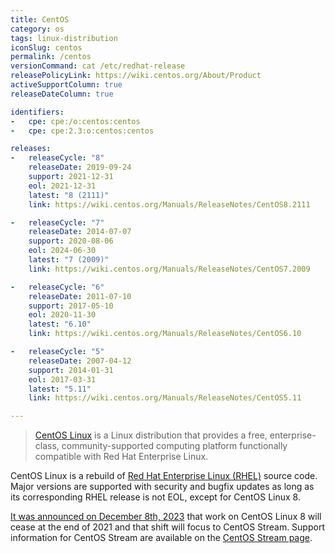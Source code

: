 ```yaml
---
title: CentOS
category: os
tags: linux-distribution
iconSlug: centos
permalink: /centos
versionCommand: cat /etc/redhat-release
releasePolicyLink: https://wiki.centos.org/About/Product
activeSupportColumn: true
releaseDateColumn: true

identifiers:
-   cpe: cpe:/o:centos:centos
-   cpe: cpe:2.3:o:centos:centos

releases:
-   releaseCycle: "8"
    releaseDate: 2019-09-24
    support: 2021-12-31
    eol: 2021-12-31
    latest: "8 (2111)"
    link: https://wiki.centos.org/Manuals/ReleaseNotes/CentOS8.2111

-   releaseCycle: "7"
    releaseDate: 2014-07-07
    support: 2020-08-06
    eol: 2024-06-30
    latest: "7 (2009)"
    link: https://wiki.centos.org/Manuals/ReleaseNotes/CentOS7.2009

-   releaseCycle: "6"
    releaseDate: 2011-07-10
    support: 2017-05-10
    eol: 2020-11-30
    latest: "6.10"
    link: https://wiki.centos.org/Manuals/ReleaseNotes/CentOS6.10

-   releaseCycle: "5"
    releaseDate: 2007-04-12
    support: 2014-01-31
    eol: 2017-03-31
    latest: "5.11"
    link: https://wiki.centos.org/Manuals/ReleaseNotes/CentOS5.11

---
```


> [CentOS Linux](https://centos.org/centos-linux/) is a Linux distribution that provides a free,
> enterprise-class, community-supported computing platform functionally compatible with Red Hat
> Enterprise Linux.

CentOS Linux is a rebuild of [Red Hat Enterprise Linux (RHEL)](/rhel) source code. Major versions
are supported with security and bugfix updates as long as its corresponding RHEL release is not EOL,
except for CentOS Linux 8.

[It was announced on December 8th, 2023](https://blog.centos.org/2020/12/future-is-centos-stream/)
that work on CentOS Linux 8 will cease at the end of 2021 and that shift will focus to CentOS Stream.
Support information for CentOS Stream are available on the [CentOS Stream page](/centos-stream).
